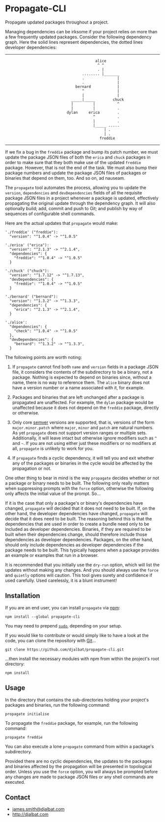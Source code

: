 # Propagate-CLI

Propagate updated packages throughout a project.

Managing dependencies can be irksome if your project relies on more than a few frequently updated packages. Consider the following dependency graph. Here the solid lines represent dependencies, the dotted lines developer dependencies:

---
                                             alice
                                              ^ ^
                                              . |
                                       ........ |_______
                                       .               |
                                       .               |
                                    bernard            |
                                       ^               |
                                       |               |
                                  _____|_____        chuck
                                  |         |          ^
                                  |         |          .
                                dylan     erica        .
                                            ^          .
                                            |          .
                                            |_____ .....
                                                 | .
                                                 | .
                                               freddie
---
 If we fix a bug in the `freddie` package and bump its patch number, we must update the package JSON files of both the `erica` and `chuck` packages in order to make sure that they both make use of the updated `freddie` package. However, that is not the end of the task. We must also bump their package numbers and update the package JSON files of packages or binaries that depend on them, too. And so on, ad nauseam. 
 
 The `propagate` tool automates the process, allowing you to update the `version`, `dependencies` and `devDependencies` fields of all the requisite package JSON files in a project whenever a package is updated, effectively propagating the original update through the dependency graph. It will also optionally build; add, commit and push to Git; and publish by way of sequences of configurable shell commands. 
 
 Here are the actual updates that `propagate` would make:
 
```
'./freddie' ("freddie"):
  "version": "^1.0.4" -> "^1.0.5"

'./erica' ("erica"):
  "version": "^2.1.3" -> "^2.1.4",
  "dependencies": {
    "freddie": "^1.0.4" -> "^1.0.5"
  }

'./chuck' ("chuck"):
  "version": "^1.7.12" -> "^1.7.13",
  "devDependencies": {
    "freddie": "^1.0.4" -> "^1.0.5"
  }

'./bernard' ("bernard"):
  "version": "^1.3.2" -> "^1.3.3",
  "dependencies": {
    "erica": "^2.1.3" -> "^2.1.4",
  }

'./alice':
  "dependencies": {
    "check": "^1.0.4" -> "^1.0.5"
  },
  "devDependencies": {
    "bernard": "^1.3.2" -> "^1.3.3",
  }
```
The following points are worth noting:

1. If `propagate` cannot find both `name` and `version` fields in a package JSON file, it considers the contents of the subdirectory to be a binary, not a package. Nothing is expected to depend on binaries since, without a name, there is no way to reference them. The `alice` binary does not have a version number or a name associated with it, for example.

2. Packages and binaries that are left unchanged after a package is propagated are unaffected. For example, the `dylan` package would be unaffected because it does not depend on the `freddie` package, directly or otherwise.

3. Only core [semver](https://semver.org/) versions are supported, that is, versions of the form `major.minor.patch` where `major`, `minor` and `patch` are natural numbers. As yet `propagate` does not support version ranges or multiple sets. Additionally, it will leave intact but otherwise ignore modifiers such as `^` and `~`. If you are not using either just these modifiers or no modifiers at all, `propagate` is unlikely to work for you.

4. If `propagate` finds a cyclic dependency, it will tell you and exit whether any of the packages or binaries in the cycle would be affected by the propagation or not.

One other thing to bear in mind is the way `propagate` decides whether or not a package or binary needs to be built. The following only really matters when suppressing prompts with the `force` option, otherwise the following only affects the initial value of the prompt. So...

If it is the case that only a package's or binary's dependencies have changed, `propagate` will decided that it does not need to be built. If, on the other hand, the developer dependencies have changed, `propagate` will decide that it does need to be built. The reasoning behind this is that the dependencies that are used in order to create a bundle need only to be included as developer dependencies. Binaries, if they are required to be built when their dependencies change, should therefore include those dependencies as developer dependencies. Packages, on the other hand, should only include dependencies as developer dependencies if the package needs to be built. This typically happens when a package provides an example or examples that run in a browser.

It is recommended that you initially use the `dry-run` option, which will list the updates without making any changes. And you should always use the `force` and `quietly` options will caution. This tool gives surety and confidence if used carefully. Used carelessly, it is a blunt instrument!

## Installation

If you are an end user, you can install `propagate` via [npm](https://www.npmjs.com/):
 
    npm install --global propagate-cli

You may need to prepend [`sudo`](https://en.wikipedia.org/wiki/Sudo), depending on your setup.

If you would like to contribute or would simply like to have a look at the code, you can clone the repository with [Git](https://git-scm.com/)...

    git clone https://github.com/djalbat/propagate-cli.git

...then install the necessary modules with npm from within the project's root directory:

    npm install
    
## Usage

In the directory that contains the sub-directories holding your project's packages and binaries, run the following command:

    propagate initialise
    
To propagate the `freddie` package, for example, run the following command:

    propagate freddie
    
You can also execute a lone `propagate` command from within a package's subdirectory.

Provided there are no cyclic dependencies, the updates to the packages and binaries affected by the propagation will be presented in topological order. Unless you use the `force` option, you will always be prompted before any changes are made to package JSON files or any shell commands are executed.

## Contact

- james.smith@djalbat.com
- http://djalbat.com
